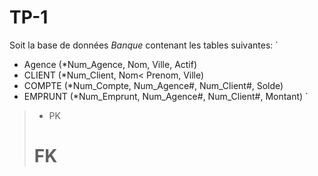 # TP-1

Soit la base de données *Banque* contenant les tables suivantes:
`
* Agence  (*Num_Agence, Nom, Ville, Actif)
* CLIENT  (*Num_Client, Nom< Prenom, Ville)
* COMPTE  (*Num_Compte, Num_Agence#, Num_Client#, Solde)
* EMPRUNT (*Num_Emprunt, Num_Agence#, Num_Client#, Montant) 
`

> * PK
> # FK
